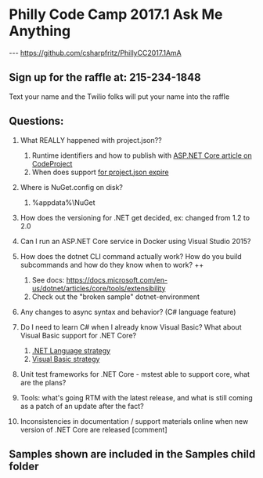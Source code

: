 # Philly Code Camp 2017.1 Ask Me Anything
--- https://github.com/csharpfritz/PhillyCC2017.1AmA

## Sign up for the raffle at: 215-234-1848
Text your name and the Twilio folks will put your name into the raffle

## Questions:
1.  What REALLY happened with project.json??
    1.  Runtime identifiers and how to publish with [ASP.NET Core article on CodeProject](https://www.codeproject.com/Articles/1168100/Build-and-Deploy-Your-ASP-NET-Core-Application)
    1.  When does support [for project.json expire](https://www.microsoft.com/net/core/support)
1.  Where is NuGet.config on disk?
    1.  %appdata%\NuGet

1.  How does the versioning for .NET get decided, ex: changed from 1.2 to 2.0

1.  Can I run an ASP.NET Core service in Docker using Visual Studio 2015?
1.  How does the dotnet CLI command actually work?  How do you build subcommands and how do they know when to work? ++
    1. See docs:  https://docs.microsoft.com/en-us/dotnet/articles/core/tools/extensibility
    1.  Check out the "broken sample" dotnet-environment

1.  Any changes to async syntax and behavior? (C# language feature)
1.  Do I need to learn C# when I already know Visual Basic?  What about Visual Basic support for .NET Core?
    1.  [.NET Language strategy](https://blogs.msdn.microsoft.com/dotnet/2017/02/01/the-net-language-strategy/)
    1.  [Visual Basic strategy](https://blogs.msdn.microsoft.com/vbteam/2017/02/01/digging-deeper-into-the-visual-basic-language-strategy/)

1.  Unit test frameworks for .NET Core - mstest able to support core, what are the plans?
1.  Tools:  what's going RTM with the latest release, and what is still coming as a patch of an update after the fact?

1.  Inconsistencies in documentation / support materials online when new version of .NET Core are released [comment]

## Samples shown are included in the Samples child folder




